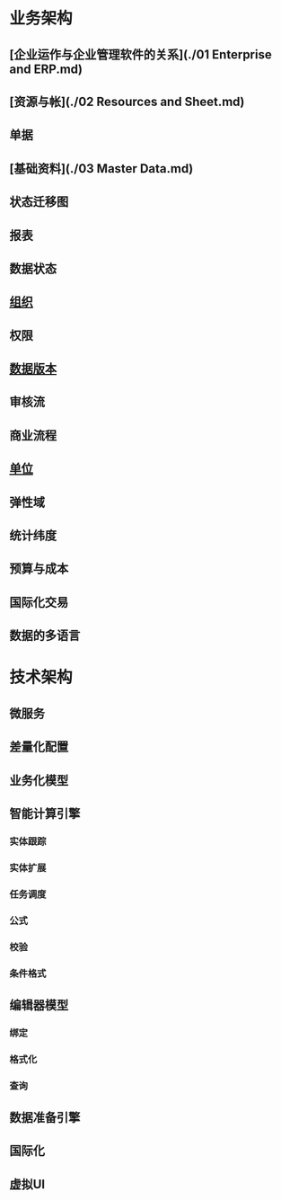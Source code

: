 # 业务架构
## [企业运作与企业管理软件的关系](./01 Enterprise and ERP.md) 
## [资源与帐](./02 Resources and Sheet.md)
## 单据
## [基础资料](./03 Master Data.md)

## 状态迁移图
## 报表
## 数据状态
## [组织](./Organization.md)
## 权限
## [数据版本](./DataVersion.md)
## 审核流
## 商业流程
## [单位](./Units.md)
## 弹性域
## 统计纬度
## 预算与成本
## 国际化交易
## 数据的多语言

# 技术架构
## 微服务
## 差量化配置
## 业务化模型
## 智能计算引擎
### 实体跟踪
### 实体扩展
### 任务调度
### 公式
### 校验
### 条件格式
## 编辑器模型
### 绑定
### 格式化
### 查询
### 
## 数据准备引擎
## 国际化
## 虚拟UI
  

  

